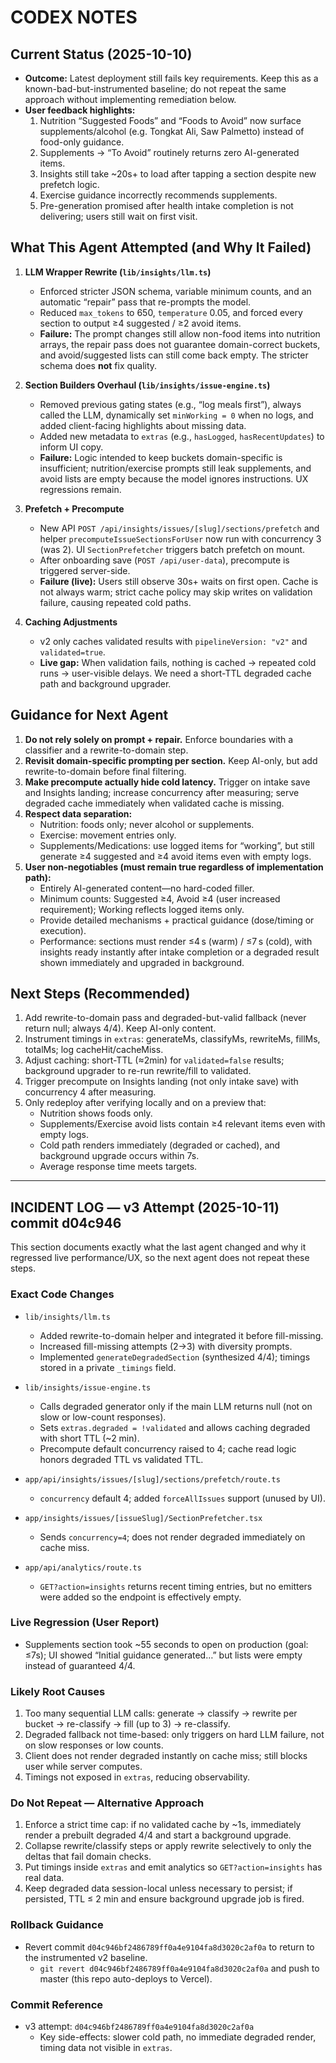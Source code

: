 # CODEX NOTES

## Current Status (2025-10-10)
- **Outcome:** Latest deployment still fails key requirements. Keep this as a known-bad-but-instrumented baseline; do not repeat the same approach without implementing remediation below.
- **User feedback highlights:**
  1. Nutrition “Suggested Foods” and “Foods to Avoid” now surface supplements/alcohol (e.g. Tongkat Ali, Saw Palmetto) instead of food-only guidance.
  2. Supplements → “To Avoid” routinely returns zero AI-generated items.
  3. Insights still take ~20s+ to load after tapping a section despite new prefetch logic.
  4. Exercise guidance incorrectly recommends supplements.
  5. Pre-generation promised after health intake completion is not delivering; users still wait on first visit.

## What This Agent Attempted (and Why It Failed)
1. **LLM Wrapper Rewrite (`lib/insights/llm.ts`)**
   - Enforced stricter JSON schema, variable minimum counts, and an automatic “repair” pass that re-prompts the model.
   - Reduced `max_tokens` to 650, `temperature` 0.05, and forced every section to output ≥4 suggested / ≥2 avoid items.
   - **Failure:** The prompt changes still allow non-food items into nutrition arrays, the repair pass does not guarantee domain-correct buckets, and avoid/suggested lists can still come back empty. The stricter schema does **not** fix quality.

2. **Section Builders Overhaul (`lib/insights/issue-engine.ts`)**
   - Removed previous gating states (e.g., “log meals first”), always called the LLM, dynamically set `minWorking = 0` when no logs, and added client-facing highlights about missing data.
   - Added new metadata to `extras` (e.g., `hasLogged`, `hasRecentUpdates`) to inform UI copy.
   - **Failure:** Logic intended to keep buckets domain-specific is insufficient; nutrition/exercise prompts still leak supplements, and avoid lists are empty because the model ignores instructions. UX regressions remain.

3. **Prefetch + Precompute**
   - New API `POST /api/insights/issues/[slug]/sections/prefetch` and helper `precomputeIssueSectionsForUser` now run with concurrency 3 (was 2). UI `SectionPrefetcher` triggers batch prefetch on mount.
   - After onboarding save (`POST /api/user-data`), precompute is triggered server-side.
   - **Failure (live):** Users still observe 30s+ waits on first open. Cache is not always warm; strict cache policy may skip writes on validation failure, causing repeated cold paths.

4. **Caching Adjustments**
   - v2 only caches validated results with `pipelineVersion: "v2"` and `validated=true`.
   - **Live gap:** When validation fails, nothing is cached → repeated cold runs → user-visible delays. We need a short-TTL degraded cache path and background upgrader.

## Guidance for Next Agent
1. **Do not rely solely on prompt + repair.** Enforce boundaries with a classifier and a rewrite-to-domain step.
2. **Revisit domain-specific prompting per section.** Keep AI-only, but add rewrite-to-domain before final filtering.
3. **Make precompute actually hide cold latency.** Trigger on intake save and Insights landing; increase concurrency after measuring; serve degraded cache immediately when validated cache is missing.
4. **Respect data separation:**
   - Nutrition: foods only; never alcohol or supplements.
   - Exercise: movement entries only.
   - Supplements/Medications: use logged items for “working”, but still generate ≥4 suggested and ≥4 avoid items even with empty logs.
5. **User non-negotiables (must remain true regardless of implementation path):**
   - Entirely AI-generated content—no hard-coded filler.
   - Minimum counts: Suggested ≥4, Avoid ≥4 (user increased requirement); Working reflects logged items only.
   - Provide detailed mechanisms + practical guidance (dose/timing or execution).
   - Performance: sections must render ≤4 s (warm) / ≤7 s (cold), with insights ready instantly after intake completion or a degraded result shown immediately and upgraded in background.

## Next Steps (Recommended)
1. Add rewrite-to-domain pass and degraded-but-valid fallback (never return null; always 4/4). Keep AI-only content.
2. Instrument timings in `extras`: generateMs, classifyMs, rewriteMs, fillMs, totalMs; log cacheHit/cacheMiss.
3. Adjust caching: short-TTL (≈2min) for `validated=false` results; background upgrader to re-run rewrite/fill to validated.
4. Trigger precompute on Insights landing (not only intake save) with concurrency 4 after measuring.
5. Only redeploy after verifying locally and on a preview that:
   - Nutrition shows foods only.
   - Supplements/Exercise avoid lists contain ≥4 relevant items even with empty logs.
   - Cold path renders immediately (degraded or cached), and background upgrade occurs within 7s.
   - Average response time meets targets.


---

## INCIDENT LOG — v3 Attempt (2025-10-11) commit d04c946

This section documents exactly what the last agent changed and why it regressed live performance/UX, so the next agent does not repeat these steps.

### Exact Code Changes
- `lib/insights/llm.ts`
  - Added rewrite-to-domain helper and integrated it before fill-missing.
  - Increased fill-missing attempts (2→3) with diversity prompts.
  - Implemented `generateDegradedSection` (synthesized 4/4); timings stored in a private `_timings` field.

- `lib/insights/issue-engine.ts`
  - Calls degraded generator only if the main LLM returns null (not on slow or low-count responses).
  - Sets `extras.degraded = !validated` and allows caching degraded with short TTL (~2 min).
  - Precompute default concurrency raised to 4; cache read logic honors degraded TTL vs validated TTL.

- `app/api/insights/issues/[slug]/sections/prefetch/route.ts`
  - `concurrency` default 4; added `forceAllIssues` support (unused by UI).

- `app/insights/issues/[issueSlug]/SectionPrefetcher.tsx`
  - Sends `concurrency=4`; does not render degraded immediately on cache miss.

- `app/api/analytics/route.ts`
  - `GET?action=insights` returns recent timing entries, but no emitters were added so the endpoint is effectively empty.

### Live Regression (User Report)
- Supplements section took ~55 seconds to open on production (goal: ≤7s); UI showed “Initial guidance generated…” but lists were empty instead of guaranteed 4/4.

### Likely Root Causes
1) Too many sequential LLM calls: generate → classify → rewrite per bucket → re-classify → fill (up to 3) → re-classify.
2) Degraded fallback not time-based: only triggers on hard LLM failure, not on slow responses or low counts.
3) Client does not render degraded instantly on cache miss; still blocks user while server computes.
4) Timings not exposed in `extras`, reducing observability.

### Do Not Repeat — Alternative Approach
1) Enforce a strict time cap: if no validated cache by ~1s, immediately render a prebuilt degraded 4/4 and start a background upgrade.
2) Collapse rewrite/classify steps or apply rewrite selectively to only the deltas that fail domain checks.
3) Put timings inside `extras` and emit analytics so `GET?action=insights` has real data.
4) Keep degraded data session-local unless necessary to persist; if persisted, TTL ≤ 2 min and ensure background upgrade job is fired.

### Rollback Guidance
- Revert commit `d04c946bf2486789ff0a4e9104fa8d3020c2af0a` to return to the instrumented v2 baseline.
  - `git revert d04c946bf2486789ff0a4e9104fa8d3020c2af0a` and push to master (this repo auto-deploys to Vercel).

### Commit Reference
- v3 attempt: `d04c946bf2486789ff0a4e9104fa8d3020c2af0a`
  - Key side-effects: slower cold path, no immediate degraded render, timing data not visible in `extras`.
